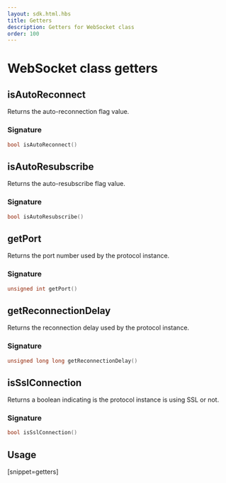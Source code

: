 ```yaml
---
layout: sdk.html.hbs
title: Getters
description: Getters for WebSocket class
order: 100
---
```


# WebSocket class getters

## isAutoReconnect

Returns the auto-reconnection flag value.

### Signature

```cpp
bool isAutoReconnect()
```

## isAutoResubscribe

Returns the auto-resubscribe flag value.

### Signature

```cpp
bool isAutoResubscribe()
```

## getPort

Returns the port number used by the protocol instance.

### Signature

```cpp
unsigned int getPort()
```

## getReconnectionDelay

Returns the reconnection delay used by the protocol instance.

### Signature

```cpp
unsigned long long getReconnectionDelay()
```

## isSslConnection

Returns a boolean indicating is the protocol instance is using SSL or not.

### Signature

```cpp
bool isSslConnection()
```

## Usage

[snippet=getters]
